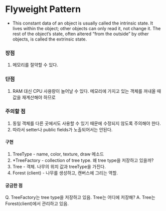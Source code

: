 # Flyweight Pattern

- This constant data of an object is usually called the intrinsic state. It lives within the object; other objects can only read it, not change it. The rest of the object’s state, often altered “from the outside” by other objects, is called the extrinsic state.

### 장점
1. 메모리를 절약할 수 있다.

### 단점
1. RAM 대신 CPU 사용량이 늘어날 수 있다. 메모리에 가지고 있는 객체를 꺼내올 때 값을 재계산해야 하므로

### 주의할 점
1. 동일 객체를 다른 곳에서도 사용할 수 있기 때문에 수정되지 않도록 주의해야 한다.
2. 따라서 setter나 public fields가 노출되어서는 안된다.

#### 구현
1. TreeType - name, color, texture, draw 메소드
2. *TreeFactory - collection of tree type. 왜 tree type을 저장하고 있을까?
3. Tree - 객체. 나무의 위치 값과 treeType을 가진다.
4. Forest (client) - 나무를 생성하고, 캔버스에 그리는 역할.

#### 궁금한 점
Q. TreeFactory는 tree type을 저장하고 있음. Tree는 어디에 저장해?
A. Tree는 Forest(client)에서 관리하고 있음.
